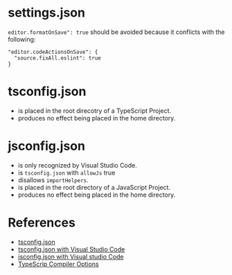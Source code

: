 # settings.json
`editor.formatOnSave": true` should be avoided because it conflicts with the following:
```
"editor.codeActionsOnSave": {
  "source.fixAll.eslint": true
}
```

# tsconfig.json
* is placed in the root direcotry of a TypeScript Project.
* produces no effect being placed in the home directory.

# jsconfig.json
* is only recognized by Visual Studio Code.
* is `tsconfig.json` with `allowJs` true
* disallows `importHelpers`.
* is placed in the root directory of a JavaScript Project.
* produces no effect being placed in the home directory.

# References
* [tsconfig.json](https://www.typescriptlang.org/docs/handbook/tsconfig-json.html)
* [tsconfig.json with Visual Studio Code](https://code.visualstudio.com/docs/languages/typescript#_tsconfigjson)
* [jsconfig.json with Visual studio Code](https://code.visualstudio.com/docs/languages/jsconfig)
* [TypeScrip Compiler Options](https://www.typescriptlang.org/docs/handbook/compiler-options.html)
